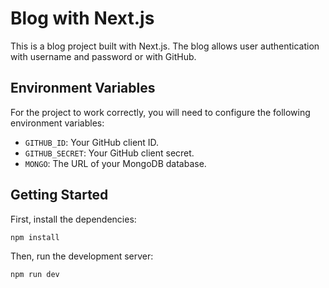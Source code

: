 # Blog with Next.js

This is a blog project built with Next.js. The blog allows user authentication with username and password or with GitHub.

## Environment Variables

For the project to work correctly, you will need to configure the following environment variables:

- `GITHUB_ID`: Your GitHub client ID.
- `GITHUB_SECRET`: Your GitHub client secret.
- `MONGO`: The URL of your MongoDB database.

## Getting Started

First, install the dependencies:

```bash
npm install
```

Then, run the development server:

```bash
npm run dev
```
